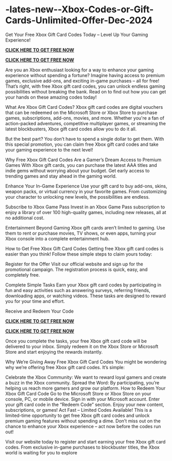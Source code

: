 # -lates-new--Xbox-Codes-or-Gift-Cards-Unlimited-Offer-Dec-2024
Get Your Free Xbox Gift Card Codes Today – Level Up Your Gaming Experience!

**[CLICK HERE TO GET FREE NOW](https://toree.xyz/all-gift-card/)**

**[CLICK HERE TO GET FREE NOW](https://toree.xyz/all-gift-card/)**

Are you an Xbox enthusiast looking for a way to enhance your gaming experience without spending a fortune? Imagine having access to premium games, exclusive add-ons, and exciting in-game purchases – all for free! That’s right, with free Xbox gift card codes, you can unlock endless gaming possibilities without breaking the bank. Read on to find out how you can get your hands on these amazing codes today!

What Are Xbox Gift Card Codes? Xbox gift card codes are digital vouchers that can be redeemed on the Microsoft Store or Xbox Store to purchase games, subscriptions, add-ons, movies, and more. Whether you're a fan of action-packed adventures, competitive multiplayer games, or streaming the latest blockbusters, Xbox gift card codes allow you to do it all.

But the best part? You don’t have to spend a single dollar to get them. With this special promotion, you can claim free Xbox gift card codes and take your gaming experience to the next level!

Why Free Xbox Gift Card Codes Are a Gamer’s Dream Access to Premium Games With Xbox gift cards, you can purchase the latest AAA titles and indie gems without worrying about your budget. Get early access to trending games and stay ahead in the gaming world.

Enhance Your In-Game Experience Use your gift card to buy add-ons, skins, weapon packs, or virtual currency in your favorite games. From customizing your character to unlocking new levels, the possibilities are endless.

Subscribe to Xbox Game Pass Invest in an Xbox Game Pass subscription to enjoy a library of over 100 high-quality games, including new releases, all at no additional cost.

Entertainment Beyond Gaming Xbox gift cards aren’t limited to gaming. Use them to rent or purchase movies, TV shows, or even apps, turning your Xbox console into a complete entertainment hub.

How to Get Free Xbox Gift Card Codes Getting free Xbox gift card codes is easier than you think! Follow these simple steps to claim yours today:

Register for the Offer Visit our official website and sign up for the promotional campaign. The registration process is quick, easy, and completely free.

Complete Simple Tasks Earn your Xbox gift card codes by participating in fun and easy activities such as answering surveys, referring friends, downloading apps, or watching videos. These tasks are designed to reward you for your time and effort.

Receive and Redeem Your Code

**[CLICK HERE TO GET FREE NOW](https://toree.xyz/all-gift-card/)**

**[CLICK HERE TO GET FREE NOW](https://toree.xyz/all-gift-card/)**

Once you complete the tasks, your free Xbox gift card code will be delivered to your inbox. Simply redeem it on the Xbox Store or Microsoft Store and start enjoying the rewards instantly.

Why We’re Giving Away Free Xbox Gift Card Codes You might be wondering why we’re offering free Xbox gift card codes. It’s simple:

Celebrate the Xbox Community: We want to reward loyal gamers and create a buzz in the Xbox community. Spread the Word: By participating, you’re helping us reach more gamers and grow our platform. How to Redeem Your Xbox Gift Card Code Go to the Microsoft Store or Xbox Store on your console, PC, or mobile device. Sign in with your Microsoft account. Enter your gift card code in the “Redeem Code” section. Enjoy your new content, subscriptions, or games! Act Fast – Limited Codes Available! This is a limited-time opportunity to get free Xbox gift card codes and unlock premium gaming features without spending a dime. Don’t miss out on the chance to enhance your Xbox experience – act now before the codes run out!

Visit our website today to register and start earning your free Xbox gift card codes. From exclusive in-game purchases to blockbuster titles, the Xbox world is waiting for you to explore
